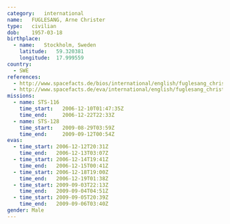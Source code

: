 ```yaml
---
category:	international
name:	FUGLESANG, Arne Christer
type:	civilian
dob:	1957-03-18
birthplace:
  - name:	Stockholm, Sweden
    latitude:	59.320381
    longitude:	17.999559
country:
  - SWE
references:
  - http://www.spacefacts.de/bios/international/english/fuglesang_christer.htm
  - http://www.spacefacts.de/eva/international/english/fuglesang_christer.htm
missions:
  - name: STS-116
    time_start:   2006-12-10T01:47:35Z
    time_end:     2006-12-22T22:33Z
  - name: STS-128
    time_start:   2009-08-29T03:59Z
    time_end:     2009-09-12T00:54Z
evas:
  - time_start: 2006-12-12T20:31Z
    time_end:   2006-12-13T03:07Z
  - time_start: 2006-12-14T19:41Z
    time_end:   2006-12-15T00:41Z
  - time_start: 2006-12-18T19:00Z
    time_end:   2006-12-19T01:38Z
  - time_start: 2009-09-03T22:13Z
    time_end:   2009-09-04T04:51Z
  - time_start: 2009-09-05T20:39Z
    time_end:   2009-09-06T03:40Z
gender:	Male
---
```

